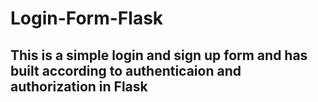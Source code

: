 # Login-Form-Flask
## This is a simple login and sign up form and has built according to authenticaion and authorization in Flask
